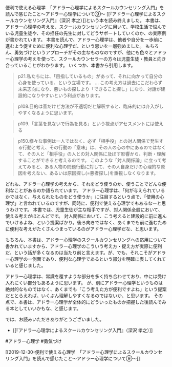 便利で使える心理学　「アドラー心理学によるスクールカウンセリング入門」を読んで感じたこと〜アドラー心理学について⑨〜
[[『アドラー心理学によるスクールカウンセリング入門』（深沢 孝之）]]という本を読み終えました。
本書は、アドラー心理学の考えを、スクールカウンセリングに用いて、学校生活で悩んでいる児童生徒や、その担任の先生に対してどうサポートしていくのか、の実際例が書かれています。
本書を読んで、アドラー心理学は、他者や自分を一歩前に進むよう促すために便利な心理学だ、という思いを一層強めました。
もちろん、勇気づけというアプローチがその主なものなのですが、他にも色々とアドラー心理学の考えを使って、スクールカウンセラーの方々は児童生徒・教員と向き合っていることがわかります。
いくつか、本書から引用します。

>p21.私たちには、「目指しているもの」があって、それに向かって自分の心身を使っている、という立場です。
>…
>この考え方は過去にこだわらず未来志向になり、悪いもの探しより「できること探し」になり、対話が建設的になりやすいという利点があります。

>p108.目的は善だけど方法が不適切だと解釈すると、臨床的には介入がしやすくなるように思います。

>p109.「言葉を見ないで行為を見る」という視点がアセスメントには使える

>p150.様々な事例は一人ではなく、必ず「相手役」との対人関係で発生する行動と考え、その行動の「意味」は、その人の心の中にあるのではなくて、その人と「相手役」の人との対人関係に及ぼす影響から、判断・理解することができると考えるのです。
>このような「対人関係論」に立って考えてみると、ある人物の問題行動に対して、その人自身だけの心理的な原因を考えない、あるいは原因探し(=悪者探し)を重視しなくなります。

どれも、アドラー心理学の考えから、それをどう使うのか、使うことでどんな便利なことがあるのか語られています。
アドラー心理学は、「何が与えられているかではなく、与えられたものをどう使うか」に注目するという点で、「使用の心理学」と言われているのですが、同時に、便利で使える心理学でもあるなーと思うわけです。
本書では、児童生徒が主な相手ですが、対人関係全般において、使える考えがほとんどです。
対人関係において、こう考えると建設的に前に進んでいけるよね、という提案ばかり。後ろ向きではなく、あくまでも前に進むために便利な考えがたくさんつまっているのがアドラー心理学だな、と思います。

もちろん、本書は、アドラー心理学のスクールカウンセリングへの応用について書かれていますから、アドラー心理学のこういう考え方・捉え方が実際に便利だ、という話が多くなるのは当たり前と言えます。が、でも、それこそがアドラー心理学の一側面であり、便利な心理学であるという部分を明確に表してくれていると感じました。

アドラー心理学は、常識を覆すような部分を多く持ち合わせており、中には受け入れにくい部分もあるように思います。
が、別にアドラー心理学というものは絶対的なものではなく、あくまでも「こう考えた方が便利ですよね」という提案だととらえれば、いくぶん理解しやすくなるのではないか、と思います。
その点で、本書は、アドラー心理学が全体的にどういったものか把握した後読んでみる本としていいかもな、と感じます。

では、お読みいただきありがとうございました。

- [[『アドラー心理学によるスクールカウンセリング入門』（深沢 孝之）]]

#アドラー心理学 #勇気づけ 

[[2019-12-30-便利で使える心理学　「アドラー心理学によるスクールカウンセリング入門」を読んで感じたこと〜アドラー心理学について⑨〜]]